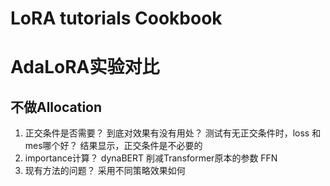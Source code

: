 # LoRA tutorials Cookbook


# AdaLoRA实验对比
## 不做Allocation 
 1. 正交条件是否需要？ 到底对效果有没有用处？  测试有无正交条件时，loss 和 mes哪个好？   结果显示，正交条件是不必要的
 2. importance计算？   dynaBERT    削减Transformer原本的参数 FFN 
 3. 现有方法的问题？ 采用不同策略效果如何

